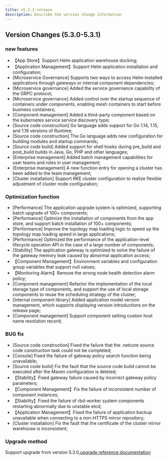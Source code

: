 ```yaml
---
title: v5.3.1-release
description: Describe the version change information
---
```


## Version Changes (5.3.0-5.3.1)

### new features

- 【App Store】Support Helm application warehouse docking;
- 【Application Management】Support Helm application installation and configuration;
- [Microservice Governance] Supports two ways to access Helm-installed applications through gateways or internal component dependencies;
- [Microservice governance] Added the service governance capability of the GRPC protocol;
- [Microservice governance] Added control over the startup sequence of containers under components, enabling mesh containers to start before business containers;
- [Component management] Added a third-party component based on the kubernetes service service discovery type;
- [Source code construction] Go language adds support for Go 1.14, 1.15, and 1.16 versions of Runtime;
- [Source code construction] The Go language adds new configuration for building modules and startup commands;
- [Source code build] Added support for shell hooks during pre_build and post_build builds in Java, Go, PHP and other languages;
- [Enterprise management] Added batch management capabilities for user teams and roles in user management;
- [Enterprise management] A new function entry for opening a cluster has been added to the team management;
- [Cluster installation] Support RKE cluster configuration to realize flexible adjustment of cluster node configuration;

### Optimization function

- [Performance] The application upgrade system is optimized, supporting batch upgrade of 100+ components;
- [Performance] Optimize the installation of components from the app store, and support batch installation of 100+ components;
- [Performance] Improve the topology map loading logic to speed up the topology map loading speed in large applications;
- [Performance] Optimized the performance of the application-level lifecycle operation API in the case of a large number of components;
- [Stability] The application gateway is optimized to solve the failure of the gateway memory leak caused by abnormal application access;
- 【Component Management】Environment variables and configuration group variables that support null values;
- 【Monitoring Alarm】Remove the wrong node health detection alarm policy;
- [Component management] Refactor the implementation of the local storage type of components, and support the use of local storage components to reuse the scheduling strategy of the cluster;
- [Internal component library] Added application model version management, which supports displaying version introductions on the release page;
- [Component management] Support component setting custom host name resolution record;

### BUG fix

- [Source code construction] Fixed the failure that the .netcore source code construction task could not be completed;
- [Console] Fixed the failure of gateway policy search function being unavailable;
- [Source code build] Fix the fault that the source code build cannot be executed after the Maven configuration is deleted;
- 【Stability】Fixed gateway failure caused by incorrect gateway policy parameters;
- 【Component Management】Fix the failure of inconsistent number of component instances;
- 【Stability】Fixed the failure of rbd-worker system components restarting abnormally due to unstable etcd;
- 【Application Management】Fixed the failure of application backup unavailable when connecting to a non-HTTPS mirror repository;
- [Cluster installation] Fix the fault that the certificate of the cluster mirror warehouse is inconsistent;

### Upgrade method

Support upgrade from version 5.3.0,[upgrade reference documentation](/docs/upgrade/5.3.1-upgrade)
